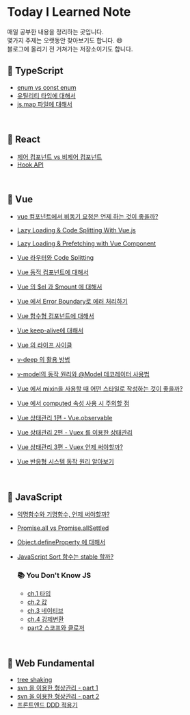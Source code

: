# Today I Learned Note

매일 공부한 내용을 정리하는 곳입니다.  
몇가지 주제는 오랫동안 찾아보기도 합니다. 😄  
블로그에 올리기 전 거쳐가는 저장소이기도 합니다.

## 📌 TypeScript

- [enum vs const enum](https://github.com/sohnjunior/TIL-Note/blob/main/typescript/enum.md)
- [유틸리티 타입에 대해서](https://github.com/sohnjunior/TIL-Note/blob/main/typescript/utility-types.md)
- [js.map 파일에 대해서](https://github.com/sohnjunior/TIL-Note/blob/main/typescript/map-js.md)

<br />

## 📌 React

- [제어 컴포넌트 vs 비제어 컴포넌트](https://github.com/sohnjunior/TIL-Note/blob/main/react/controlled-uncontrolled.md)
- [Hook API](https://github.com/sohnjunior/TIL-Note/blob/main/react/why-hook.md)

<br />

## 📌 Vue

- [vue 컴포넌트에서 비동기 요청은 언제 하는 것이 좋을까?](https://github.com/sohnjunior/TIL-Note/blob/main/vue/issues/async-lifecycle.md)
- [Lazy Loading & Code Splitting With Vue.js](https://github.com/sohnjunior/TIL-Note/blob/main/vue/performance/lazy%20loading.md)
- [Lazy Loading & Prefetching with Vue Component](https://github.com/sohnjunior/TIL-Note/blob/main/vue/performance/lazy%20loading%20and%20prefetching.md)
- [Vue 라우터와 Code Splitting](https://github.com/sohnjunior/TIL-Note/blob/main/vue/performance/router%20with%20code%20splitting.md)

- [Vue 동적 컴포넌트에 대해서](https://github.com/sohnjunior/TIL-Note/blob/main/vue/features/dynamic-component.md)
- [Vue 의 $el 과 $mount 에 대해서](https://github.com/sohnjunior/TIL-Note/blob/main/vue/features/el-option.md)
- [Vue 에서 Error Boundary로 에러 처리하기](https://github.com/sohnjunior/TIL-Note/blob/main/vue/features/error-boundary.md)
- [Vue 함수형 컴포넌트에 대해서](https://github.com/sohnjunior/TIL-Note/blob/main/vue/features/functional-component.md)
- [Vue keep-alive에 대해서](https://github.com/sohnjunior/TIL-Note/blob/main/vue/features/keep-alive.md)
- [Vue 의 라이프 사이클](https://github.com/sohnjunior/TIL-Note/blob/main/vue/features/lifecycle.md)
- [v-deep 의 활용 방법](https://github.com/sohnjunior/TIL-Note/blob/main/vue/features/v-deep.md)
- [v-model의 동작 원리와 @Model 데코레이터 사용법](https://github.com/sohnjunior/TIL-Note/blob/main/vue/features/v-model.md)
- [Vue 에서 mixin을 사용할 때 어떤 스타일로 작성하는 것이 좋을까?](https://github.com/sohnjunior/TIL-Note/blob/main/vue/features/vue%20mixin.md)
- [Vue 에서 computed 속성 사용 시 주의할 점](https://github.com/sohnjunior/TIL-Note/blob/main/vue/issues/computed-warn.md)
- [Vue 상태관리 1편 - Vue.observable](https://github.com/sohnjunior/TIL-Note/blob/main/vue/state-management/vuex-1.md)
- [Vue 상태관리 2편 - Vuex 를 이용한 상태관리](https://github.com/sohnjunior/TIL-Note/blob/main/vue/state-management/vuex-2.md)
- [Vue 상태관리 3편 - Vuex 언제 써야할까?](https://github.com/sohnjunior/TIL-Note/blob/main/vue/state-management/vuex-3.md)
- [Vue 반응형 시스템 동작 원리 알아보기](https://github.com/sohnjunior/TIL-Note/blob/main/vue/features/reactivity-system.md)

<br />

## 📌 JavaScript

- [익명함수와 기명함수, 언제 써야할까?](https://github.com/sohnjunior/TIL-Note/blob/main/javascript/anonymous-named-function.md)
- [Promise.all vs Promise.allSettled](https://github.com/sohnjunior/TIL-Note/blob/main/javascript/promise-all-and-settled.md)
- [Object.defineProperty 에 대해서](https://github.com/sohnjunior/TIL-Note/blob/main/javascript/object-defineproperty.md)
- [JavaScript Sort 함수는 stable 할까?](https://github.com/sohnjunior/TIL-Note/blob/main/javascript/stable-sort.md)  


  ### 📚 You Don't Know JS

  - [ch.1 타입](https://github.com/sohnjunior/TIL-Note/blob/main/javascript/you-dont-know-js/chapter-1.md)
  - [ch.2 값](https://github.com/sohnjunior/TIL-Note/blob/main/javascript/you-dont-know-js/chapter-2.md)
  - [ch.3 네이티브](https://github.com/sohnjunior/TIL-Note/blob/main/javascript/you-dont-know-js/chapter-3.md)
  - [ch.4 강제변환](https://github.com/sohnjunior/TIL-Note/blob/main/javascript/you-dont-know-js/chapter-3.md)
  - [part2 스코프와 클로저](https://github.com/sohnjunior/TIL-Note/blob/main/javascript/you-dont-know-js/part-2.md)

<br />

## 📌 Web Fundamental

- [tree shaking](https://github.com/sohnjunior/TIL-Note/blob/main/web-fundamentals/tree-shaking.md)
- [svn 을 이용한 형상관리 - part 1](https://github.com/sohnjunior/TIL-Note/blob/main/web-fundamentals/svn-part-one.md)
- [svn 을 이용한 형상관리 - part 2](https://github.com/sohnjunior/TIL-Note/blob/main/web-fundamentals/svn-part-two.md)
- [프론트엔드 DDD 적용기](https://github.com/sohnjunior/TIL-Note/blob/main/web-fundamentals/ddd.md)

